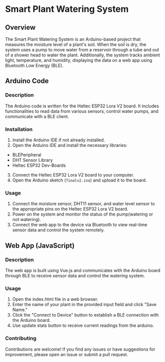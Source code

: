 # Smart Plant Watering System
## Overview
The Smart Plant Watering System is an Arduino-based project that measures the moisture level
of a plant's soil. When the soil is dry, the system uses a pump to move water from a reservoir
through a tube and out of a shower head to water the plant. Additionally, the system tracks
ambient light, temperature, and humidity, displaying the data on a web app using Bluetooth
Low Energy (BLE).

## Arduino Code
### Description
The Arduino code is written for the Heltec ESP32 Lora V2 board. It includes functionalities
to read data from various sensors, control water pumps, and communicate with a BLE client.

### Installation
1. Install the Arduino IDE if not already installed.
2. Open the Arduino IDE and install the necessary libraries:
- BLEPeripheral
- DHT Sensor Library
- Heltec ESP32 Dev-Boards
3. Connect the Heltec ESP32 Lora V2 board to your computer.
4. Open the Arduino sketch (`finalv2.ino`) and upload it to the board.
  
### Usage
1. Connect the moisture sensor, DHT11 sensor, and water level sensor to the appropriate pins on
the Heltec ESP32 Lora V2 board.
2. Power on the system and monitor the status of the pump(watering or not watering).
3. Connect the web app to the device via Bluetooth to view real-time sensor data and control the
system remotely.

## Web App (JavaScript)
### Description
The web app is built using Vue.js and communicates with the Arduino board through BLE to receive
sensor data and control the watering system.

### Usage
1. Open the index.html file in a web browser.
2. Enter the name of your plant in the provided input field and click "Save Name."
3. Click the "Connect to Device" button to establish a BLE connection with the Arduino board.
4. Use update stats button to receive current readings from the arduino.
### Contributing
Contributions are welcome! If you find any issues or have suggestions for improvement, please
open an issue or submit a pull request.
